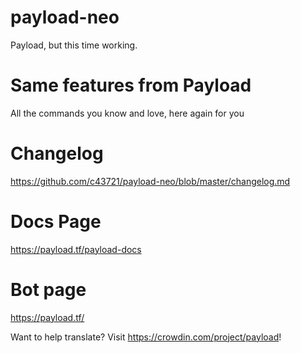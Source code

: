 # payload-neo
 Payload, but this time working.
 
# Same features from Payload
 All the commands you know and love, here again for you
 
 # Changelog
 https://github.com/c43721/payload-neo/blob/master/changelog.md
 
# Docs Page
 https://payload.tf/payload-docs
 
 # Bot page
 https://payload.tf/
 
 
 Want to help translate? Visit https://crowdin.com/project/payload!

